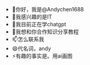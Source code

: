 - 👋你好，我是@Andychen1688
- 👀我感兴趣的是IT
- 🌱我目前正在学chatgpt
- 💞️我想和你合作知识分享教程
- 📫怎么联系我
- 😄代名词，andy
- ⚡有趣的事实是。用ai画图

<!---
安迪兴1688/安迪兴1688是一个✨特殊的✨存储库，因为它的'阅读全文此文件）出现在您的GitHub配置文件上。
您可以单击预览链接查看所做的更改。
--->
